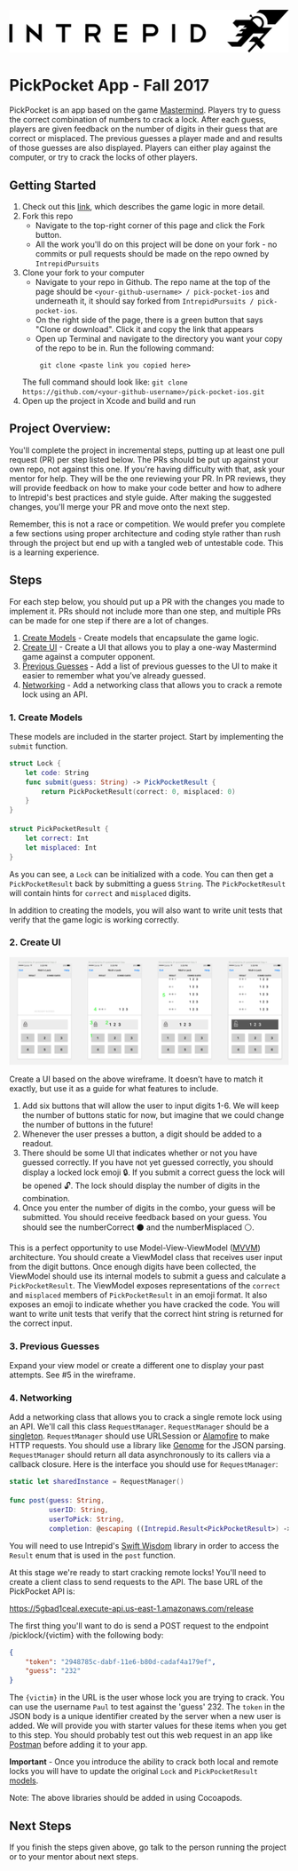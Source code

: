![pick-pocket-ios](intrepid-logo.png)
# PickPocket App - Fall 2017

PickPocket is an app based on the game [Mastermind](ultimate-mastermind-rules.pdf). Players try to guess the correct combination of numbers to crack a lock. After each guess, players are given feedback on the number of digits in their guess that are correct or misplaced. The previous guesses a player made and and results of those guesses are also displayed. Players can either play against the computer, or try to crack the locks of other players.

## Getting Started
1. Check out this [link](https://docs.google.com/a/intrepid.io/document/d/1Wywului461Y45yPI0grVbXJd6oj6FukvSLCbRmFJaLw/edit?usp=sharing), which describes the game logic in more detail.
1. Fork this repo
    - Navigate to the top-right corner of this page and click the Fork button.
    - All the work you'll do on this project will be done on your fork - no commits or pull requests should be made on the repo owned by `IntrepidPursuits`
1. Clone your fork to your computer
    - Navigate to your repo in Github. The repo name at the top of the page should be `<your-github-username> / pick-pocket-ios` and underneath it, it should say forked from `IntrepidPursuits / pick-pocket-ios`.
    - On the right side of the page, there is a green button that says "Clone or download". Click it and copy the link that appears
    - Open up Terminal and navigate to the directory you want your copy of the repo to be in. Run the following command:
        ```
         git clone <paste link you copied here>
        ```
    The full command should look like: `git clone https://github.com/<your-github-username>/pick-pocket-ios.git`
1. Open up the project in Xcode and build and run

## Project Overview:

You'll complete the project in incremental steps, putting up at least one pull request (PR) per step listed below. The PRs should be put up against your own repo, not against this one. If you're having difficulty with that, ask your mentor for help. They will be the one reviewing your PR. In PR reviews, they will provide feedback on how to make your code better and how to adhere to Intrepid's best practices and style guide. After making the suggested changes, you'll merge your PR and move onto the next step.

Remember, this is not a race or competition. We would prefer you complete a few sections using proper architecture and coding style rather than rush through the project but end up with a tangled web of untestable code. This is a learning experience.

## Steps

For each step below, you should put up a PR with the changes you made to implement it. PRs should not include more than one step, and multiple PRs can be made for one step if there are a lot of changes.

1. [Create Models](#1-create-models) - Create models that encapsulate the game logic.
1. [Create UI](#2-create-ui) - Create a UI that allows you to play a one-way Mastermind game against a computer opponent.
1. [Previous Guesses](#3-previous-guesses) - Add a list of previous guesses to the UI to make it easier to remember what you’ve already guessed.
1. [Networking](#4-networking) - Add a networking class that allows you to crack a remote lock using an API.

### 1. Create Models

These models are included in the starter project. Start by implementing the `submit` function.
```Swift
struct Lock {
    let code: String
    func submit(guess: String) -> PickPocketResult {
        return PickPocketResult(correct: 0, misplaced: 0)
    }
}

struct PickPocketResult {
    let correct: Int
    let misplaced: Int
}
```

As you can see, a `Lock` can be initialized with a code. You can then get a `PickPocketResult` back by submitting a guess `String`. The `PickPocketResult` will contain hints for `correct` and `misplaced` digits.

In addition to creating the models, you will also want to write unit tests that verify that the game logic is working correctly.

### 2. Create UI

![pick-pocket-ios](pick-pocket-wireframe.png)

Create a UI based on the above wireframe. It doesn’t have to match it exactly, but use it as a guide for what features to include.

1. Add six buttons that will allow the user to input digits 1-6. We will keep the number of buttons static for now, but imagine that we could change the number of buttons in the future!
2. Whenever the user presses a button, a digit should be added to a readout.
3. There should be some UI that indicates whether or not you have guessed correctly. If you have not yet guessed correctly, you should display a locked lock emoji :lock:. If you submit a correct guess the lock will be opened :unlock:. The lock should display the number of digits in the combination.
4. Once you enter the number of digits in the combo, your guess will be submitted. You should receive feedback based on your guess. You should see the numberCorrect ⚫ and the numberMisplaced ⚪.

This is a perfect opportunity to use Model-View-ViewModel ([MVVM](https://www.objc.io/issues/13-architecture/mvvm/)) architecture. You should create a ViewModel class that receives user input from the digit buttons. Once enough digits have been collected, the ViewModel should use its internal models to submit a guess and calculate a `PickPocketResult`. The ViewModel exposes representations of the `correct` and `misplaced` members of `PickPocketResult` in an emoji format. It also exposes an emoji to indicate whether you have cracked the code. You will want to write unit tests that verify that the correct hint string is returned for the correct input.

### 3. Previous Guesses

Expand your view model or create a different one to display your past attempts. See #5 in the wireframe.

### 4. Networking

Add a networking class that allows you to crack a single remote lock using an API. We'll call this class `RequestManager`. `RequestManager` should be a [singleton](http://krakendev.io/blog/the-right-way-to-write-a-singleton). `RequestManager` should use URLSession or [Alamofire](https://github.com/Alamofire/Alamofire) to make HTTP requests. You should use a library like [Genome](https://github.com/LoganWright/Genome) for the JSON parsing. `RequestManager` should return all data asynchronously to its callers via a callback closure. Here is the interface you should use for `RequestManager`:

```swift
static let sharedInstance = RequestManager()

func post(guess: String,
          userID: String,
          userToPick: String,
          completion: @escaping ((Intrepid.Result<PickPocketResult>) -> Void)) {}
```

You will need to use Intrepid's [Swift Wisdom](https://github.com/IntrepidPursuits/swift-wisdom) library in order to access the `Result` enum that is used in the `post` function.

At this stage we're ready to start cracking remote locks! You'll need to create a client class to send requests to the API. The base URL of the PickPocket API is:

https://5gbad1ceal.execute-api.us-east-1.amazonaws.com/release

The first thing you'll want to do is send a POST request to the endpoint /picklock/{victim} with the following body:

```json
{
    "token": "2948785c-dabf-11e6-b80d-cadaf4a179ef",
    "guess": "232"
}
```

The `{victim}` in the URL is the user whose lock you are trying to crack. You can use the username `Paul` to test against the 'guess' 232.  The `token` in the JSON body is a unique
identifier created by the server when a new user is added.  We will provide you with starter values for these items when you get to this step. You should probably test
out this web request in an app like [Postman](https://www.getpostman.com/) before adding it to your app.

**Important** - Once you introduce the ability to crack both local and remote locks you will have to update the original `Lock` and `PickPocketResult` [models](#create-models).

Note: The above libraries should be added in using Cocoapods.

## Next Steps

If you finish the steps given above, go talk to the person running the project or to your mentor about next steps.

